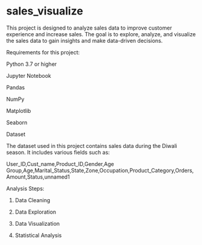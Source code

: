 # sales_visualize

This project is designed to analyze sales data to improve customer experience and increase sales. 
The goal is to explore, analyze, and visualize the sales data to gain insights and make data-driven decisions.

Requirements for this project:

Python 3.7 or higher

Jupyter Notebook

Pandas

NumPy

Matplotlib

Seaborn


Dataset

The dataset used in this project contains sales data during the Diwali season. It includes various fields such as:

User_ID,Cust_name,Product_ID,Gender,Age Group,Age,Marital_Status,State,Zone,Occupation,Product_Category,Orders,Amount,Status,unnamed1         

Analysis Steps:

1. Data Cleaning

2. Data Exploration

3. Data Visualization

4. Statistical Analysis


















